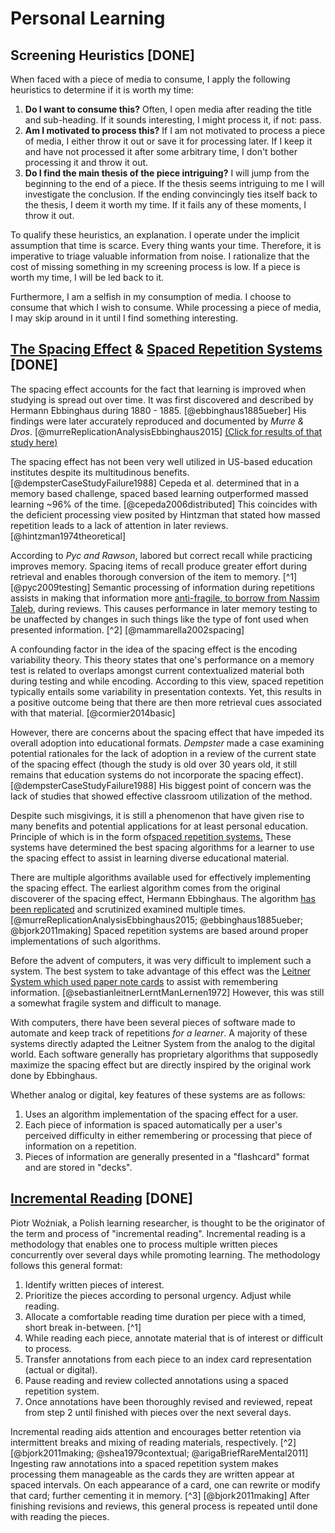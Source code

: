 # Personal Learning

## Screening Heuristics [DONE]

When faced with a piece of media to consume, I apply the following heuristics to determine if it is worth my time:

1. **Do I want to consume this?** Often, I open media after reading the title and sub-heading. If it sounds interesting, I might process it, if not: pass. 
2. **Am I motivated to process this?** If I am not motivated to process a piece of media, I either throw it out or save it for processing later. If I keep it and have not processed it after some arbitrary time, I don't bother processing it and throw it out.
3. **Do I find the main thesis of the piece intriguing?** I will jump from the beginning to the end of a piece. If the thesis seems intriguing to me I will investigate the conclusion. If the ending convincingly ties itself back to the thesis, I deem it worth my time. If it fails any of these moments, I throw it out.

To qualify these heuristics, an explanation. I operate under the implicit assumption that time is scarce. Every thing wants your time. Therefore, it is imperative to triage valuable information from noise. I rationalize that the cost of missing something in my screening process is low. If a piece is worth my time, I will be led back to it. 

Furthermore, I am a selfish in my consumption of media. I choose to consume that which I wish to consume. While processing a piece of media, I may skip around in it until I find something interesting.

## [The Spacing Effect](05282020163507-spacing-effect.md) & [Spaced Repetition Systems](05252020183020-spaced-repetition-systems.md) [DONE]

The spacing effect accounts for the fact that learning is improved when studying is spread out over time. It was first discovered and described by Hermann Ebbinghaus during 1880 - 1885. [@ebbinghaus1885ueber] His findings were later accurately reproduced and documented by *Murre & Dros*. [@murreReplicationAnalysisEbbinghaus2015] [(Click for results of that study here)](05282020172154-replication-ebbinghaus.md)

The spacing effect has not been very well utilized in US-based education institutes despite its multitudinous benefits. [@dempsterCaseStudyFailure1988] Cepeda et al. determined that in a memory based challenge, spaced based learning outperformed massed learning ~96% of the time. [@cepeda2006distributed] This coincides with the deficient processing view posited by Hintzman that stated how massed repetition leads to a lack of attention in later reviews. [@hintzman1974theoretical]

According to *Pyc and Rawson*, labored but correct recall while practicing improves memory. Spacing items of recall produce greater effort during retrieval and enables thorough conversion of the item to memory. [^1] [@pyc2009testing] Semantic processing of information during repetitions assists in making that information more [anti-fragile, to borrow from Nassim Taleb,](03172020033742-antifragility.md) during reviews. This causes performance in later memory testing to be unaffected by changes in such things like the type of font used when presented information. [^2] [@mammarella2002spacing] 

A confounding factor in the idea of the spacing effect is the encoding variability theory. This theory states that one's performance on a memory test is related to overlaps amongst current contextualized material both during testing and  while encoding. According to this view, spaced repetition typically entails some variability in presentation contexts. Yet, this results in a positive outcome being that there are then more retrieval cues associated with that material. [@cormier2014basic]

However, there are concerns about the spacing effect that have impeded its overall adoption into educational formats. *Dempster* made a case examining potential rationales for the lack of adoption in a review of the current state of the spacing effect (though the study is old over 30 years old, it still remains that education systems do not incorporate the spacing effect). [@dempsterCaseStudyFailure1988] His biggest point of concern was the lack of studies that showed effective classroom utilization of the method.

Despite such misgivings, it is still a phenomenon that have given rise to many benefits and potential applications for at least personal education. Principle of which is in the form of[spaced repetition systems.](05252020183020-spaced-repetition-systems.md) These systems have determined the best spacing algorithms for a learner to use the spacing effect to assist in learning diverse educational material.

There are multiple algorithms available used for effectively implementing the spacing effect. The earliest algorithm comes from the original discoverer of the spacing effect, Hermann Ebbinghaus. The algorithm [has been replicated](05282020172154-replication-ebbinghaus.md) and scrutinized examined multiple times. [@murreReplicationAnalysisEbbinghaus2015; @ebbinghaus1885ueber; @bjork2011making] Spaced repetition systems are based around proper implementations of such algorithms.

Before the advent of computers, it was very difficult to implement such a system. The best system to take advantage of this effect was the [Leitner System which used paper note cards](05102020220941-leitner-system.md) to assist with remembering information. [@sebastianleitnerLerntManLernen1972] However, this was still a somewhat fragile system and difficult to manage.

With computers, there have been several pieces of software made to automate and keep track of repetitions *for a learner*. A majority of these systems directly adapted the Leitner System from the analog to the digital world. Each software generally has proprietary algorithms that supposedly maximize the spacing effect but are directly inspired by the original work done by Ebbinghaus.

Whether analog or digital, key features of these systems are as follows:

1. Uses an algorithm implementation of the spacing effect for a user.
2. Each piece of information is spaced automatically per a user's perceived difficulty in either remembering or processing that piece of information on a repetition.
3. Pieces of information are generally presented in a "flashcard" format and are stored in "decks". 

## [Incremental Reading](05092020053727-incremental-reading.md) [DONE]

Piotr Woźniak, a Polish learning researcher, is thought to be the originator of the term and process of "incremental reading". Incremental reading is a methodology that enables one to process multiple written pieces concurrently over several days while promoting learning. The methodology follows this general format:

1. Identify written pieces of interest.
2. Prioritize the pieces according to personal urgency. Adjust while reading.
3. Allocate a comfortable reading time duration per piece with a timed, short break in-between. [^1]
4. While reading each piece, annotate material that is of interest or difficult to process.
5. Transfer annotations from each piece to an index card representation (actual or digital).
6. Pause reading and review collected annotations using a spaced repetition system.
7. Once annotations have been thoroughly revised and reviewed, repeat from step 2 until finished with pieces over the next several days.

Incremental reading aids attention and encourages better retention via intermittent breaks and mixing of reading materials, respectively. [^2] [@bjork2011making; @shea1979contextual; @arigaBriefRareMental2011] Ingesting raw annotations into a spaced repetition system makes processing them manageable as the cards they are written appear at spaced intervals. On each appearance of a card, one can rewrite or modify that card; further cementing it in memory. [^3] [@bjork2011making] After finishing revisions and reviews, this general process is repeated until done with reading the pieces.

